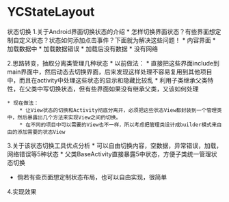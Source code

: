# YCStateLayout
状态切换
1.关于Android界面切换状态的介绍
	* 怎样切换界面状态？有些界面想定制自定义状态？状态如何添加点击事件？下面就为解决这些问题！
	* 内容界面
	* 加载数据中
	* 加载数据错误
	* 加载后没有数据
	* 没有网络


2.思路转变，抽取分离类管理几种状态
	* 以前做法：
		* 直接把这些界面include到main界面中，然后动态去切换界面，后来发现这样处理不容易复用到其他项目中，而且在activity中处理这些状态的显示和隐藏比较乱
		* 利用子类继承父类特性，在父类中写切换状态，但有些界面如果没有继承父类，又该如何处理

	* 现在做法：
		* 让View状态的切换和Activity彻底分离开，必须把这些状态View都封装到一个管理类中，然后暴露出几个方法来实现View之间的切换。
		* 在不同的项目中可以需要的View也不一样，所以考虑把管理类设计成builder模式来自由的添加需要的状态View


3.关于该状态切换工具优点分析
	* 可以自由切换内容，空数据，异常错误，加载，网络错误等5种状态
	* 父类BaseActivity直接暴露5中状态，方便子类统一管理状态切换
  * 倘若有些页面想定制状态布局，也可以自由实现，很简单

4.实现效果
